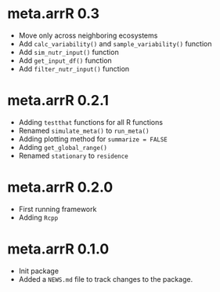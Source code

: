 # meta.arrR 0.3
* Move only across neighboring ecosystems
* Add `calc_variability()` and `sample_variability()` function
* Add `sim_nutr_input()` function
* Add `get_input_df()` function
* Add `filter_nutr_input()` function

# meta.arrR 0.2.1
* Adding `testthat` functions for all R functions
* Renamed `simulate_meta()` to `run_meta()`
* Adding plotting method for `summarize = FALSE`
* Adding `get_global_range()`
* Renamed `stationary` to `residence`

# meta.arrR 0.2.0
* First running framework
* Adding `Rcpp`

# meta.arrR 0.1.0
* Init package
* Added a `NEWS.md` file to track changes to the package.
